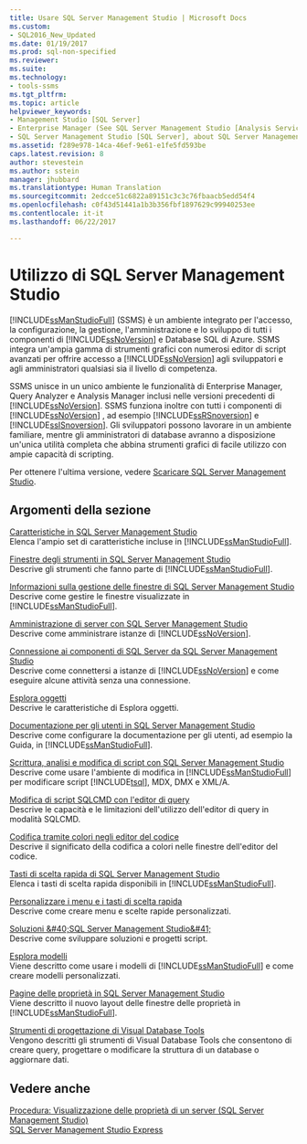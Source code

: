 ```yaml
---
title: Usare SQL Server Management Studio | Microsoft Docs
ms.custom:
- SQL2016_New_Updated
ms.date: 01/19/2017
ms.prod: sql-non-specified
ms.reviewer: 
ms.suite: 
ms.technology:
- tools-ssms
ms.tgt_pltfrm: 
ms.topic: article
helpviewer_keywords:
- Management Studio [SQL Server]
- Enterprise Manager (See SQL Server Management Studio [Analysis Services])
- SQL Server Management Studio [SQL Server], about SQL Server Management Studio
ms.assetid: f289e978-14ca-46ef-9e61-e1fe5fd593be
caps.latest.revision: 8
author: stevestein
ms.author: sstein
manager: jhubbard
ms.translationtype: Human Translation
ms.sourcegitcommit: 2edcce51c6822a89151c3c3c76fbaacb5edd54f4
ms.openlocfilehash: c0f43d51441a1b3b356fbf1897629c99940253ee
ms.contentlocale: it-it
ms.lasthandoff: 06/22/2017

---
```

# <a name="use-sql-server-management-studio"></a>Utilizzo di SQL Server Management Studio
[!INCLUDE[ssManStudioFull](../includes/ssmanstudiofull_md.md)] (SSMS) è un ambiente integrato per l'accesso, la configurazione, la gestione, l'amministrazione e lo sviluppo di tutti i componenti di [!INCLUDE[ssNoVersion](../includes/ssnoversion_md.md)] e Database SQL di Azure. SSMS integra un'ampia gamma di strumenti grafici con numerosi editor di script avanzati per offrire accesso a [!INCLUDE[ssNoVersion](../includes/ssnoversion_md.md)] agli sviluppatori e agli amministratori qualsiasi sia il livello di competenza.  
  
SSMS unisce in un unico ambiente le funzionalità di Enterprise Manager, Query Analyzer e Analysis Manager inclusi nelle versioni precedenti di [!INCLUDE[ssNoVersion](../includes/ssnoversion_md.md)]. SSMS funziona inoltre con tutti i componenti di [!INCLUDE[ssNoVersion](../includes/ssnoversion_md.md)] , ad esempio [!INCLUDE[ssRSnoversion](../includes/ssrsnoversion_md.md)] e [!INCLUDE[ssISnoversion](../includes/ssisnoversion_md.md)]. Gli sviluppatori possono lavorare in un ambiente familiare, mentre gli amministratori di database avranno a disposizione un'unica utilità completa che abbina strumenti grafici di facile utilizzo con ampie capacità di scripting.  
  
Per ottenere l'ultima versione, vedere [Scaricare SQL Server Management Studio](https://msdn.microsoft.com/library/mt238290.aspx).  
  
## <a name="in-this-section"></a>Argomenti della sezione  
[Caratteristiche in SQL Server Management Studio](../ssms/features-in-sql-server-management-studio.md)  
Elenca l'ampio set di caratteristiche incluse in [!INCLUDE[ssManStudioFull](../includes/ssmanstudiofull_md.md)].  
  
[Finestre degli strumenti in SQL Server Management Studio](../ssms/tool-windows-in-sql-server-management-studio.md)  
Descrive gli strumenti che fanno parte di [!INCLUDE[ssManStudioFull](../includes/ssmanstudiofull_md.md)].  
  
[Informazioni sulla gestione delle finestre di SQL Server Management Studio](../ssms/understand-sql-server-management-studio-windows-management.md)  
Descrive come gestire le finestre visualizzate in [!INCLUDE[ssManStudioFull](../includes/ssmanstudiofull_md.md)].  
  
[Amministrazione di server con SQL Server Management Studio](../ssms/administer-servers-with-sql-server-management-studio.md)  
Descrive come amministrare istanze di [!INCLUDE[ssNoVersion](../includes/ssnoversion_md.md)].  
  
[Connessione ai componenti di SQL Server da SQL Server Management Studio](../ssms/f1-help/connect-to-any-sql-server-component-from-sql-server-management-studio.md)  
Descrive come connettersi a istanze di [!INCLUDE[ssNoVersion](../includes/ssnoversion_md.md)] e come eseguire alcune attività senza una connessione.  
  
[Esplora oggetti](../ssms/object/object-explorer.md)  
Descrive le caratteristiche di Esplora oggetti.  
  
[Documentazione per gli utenti in SQL Server Management Studio](../ssms/user-assistance-in-sql-server-management-studio.md)  
Descrive come configurare la documentazione per gli utenti, ad esempio la Guida, in [!INCLUDE[ssManStudioFull](../includes/ssmanstudiofull_md.md)].  
  
[Scrittura, analisi e modifica di script con SQL Server Management Studio](http://msdn.microsoft.com/en-us/062051e4-4b77-4969-98ae-d2547c24ce3e)  
Descrive come usare l'ambiente di modifica in [!INCLUDE[ssManStudioFull](../includes/ssmanstudiofull_md.md)] per modificare script [!INCLUDE[tsql](../includes/tsql_md.md)], MDX, DMX e XML/A.  
  
[Modifica di script SQLCMD con l'editor di query](http://msdn.microsoft.com/en-us/f77b866d-c330-47c9-9e74-0b8d8dff4b31)  
Descrive le capacità e le limitazioni dell'utilizzo dell'editor di query in modalità SQLCMD.  
  
[Codifica tramite colori negli editor del codice](http://msdn.microsoft.com/en-us/802882dc-c997-4e3f-8a01-994bb43169ae)  
Descrive il significato della codifica a colori nelle finestre dell'editor del codice.  
  
[Tasti di scelta rapida di SQL Server Management Studio](http://msdn.microsoft.com/en-us/98baaac4-0727-4ce4-8bfe-c63793ae69b8)  
Elenca i tasti di scelta rapida disponibili in [!INCLUDE[ssManStudioFull](../includes/ssmanstudiofull_md.md)].  
  
[Personalizzare i menu e i tasti di scelta rapida](../ssms/customize-menus-and-shortcut-keys.md)  
Descrive come creare menu e scelte rapide personalizzati.  
  
[Soluzioni &amp;#40;SQL Server Management Studio&amp;#41;](../ssms/solution/solutions-sql-server-management-studio.md)  
Descrive come sviluppare soluzioni e progetti script.  
  
[Esplora modelli](../ssms/template/template-explorer.md)  
Viene descritto come usare i modelli di [!INCLUDE[ssManStudioFull](../includes/ssmanstudiofull_md.md)] e come creare modelli personalizzati.  
  
[Pagine delle proprietà in SQL Server Management Studio](../ssms/property-pages-in-sql-server-management-studio.md)  
Viene descritto il nuovo layout delle finestre delle proprietà in [!INCLUDE[ssManStudioFull](../includes/ssmanstudiofull_md.md)].  
  
[Strumenti di progettazione di Visual Database Tools](../ssms/visual-db-tools/visual-database-tool-designers.md)  
Vengono descritti gli strumenti di Visual Database Tools che consentono di creare query, progettare o modificare la struttura di un database o aggiornare dati.  
  
## <a name="see-also"></a>Vedere anche  
[Procedura: Visualizzazione delle proprietà di un server (SQL Server Management Studio)](http://msdn.microsoft.com/en-us/55f3ac04-5626-4ad2-96bd-a1f1b079659d)  
[SQL Server Management Studio Express](http://msdn.microsoft.com/en-us/1a7fb3e5-51c9-437f-a8b7-10f777c4d3b7)  
  

